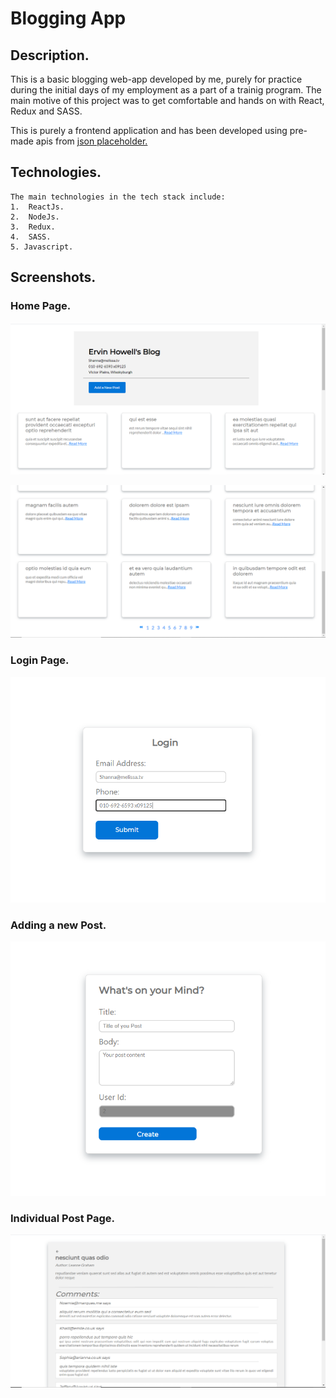 # Blogging App

## Description.

This is a basic blogging web-app developed by me, purely for practice during the initial days of my employment as a part of a trainig program. The main motive of this project was to get comfortable and hands on with React, Redux and SASS. 

This is purely a frontend application and has been developed using pre-made apis from [json placeholder.](https://jsonplaceholder.typicode.com)

## Technologies.
    
    The main technologies in the tech stack include:
    1.  ReactJs.
    2.  NodeJs.
    3.  Redux.
    4.  SASS.
    5. Javascript.

## Screenshots.

### Home Page.

![home page 1](screenshots/home-page.png)

![home page 2](screenshots/home-page2.png)

### Login Page.

![login page](screenshots/login-page.png)

### Adding a new Post.

![Add new Post](screenshots/add-new-post.png)

### Individual Post Page.

![Individual Post Page](screenshots/individual-post.png)


